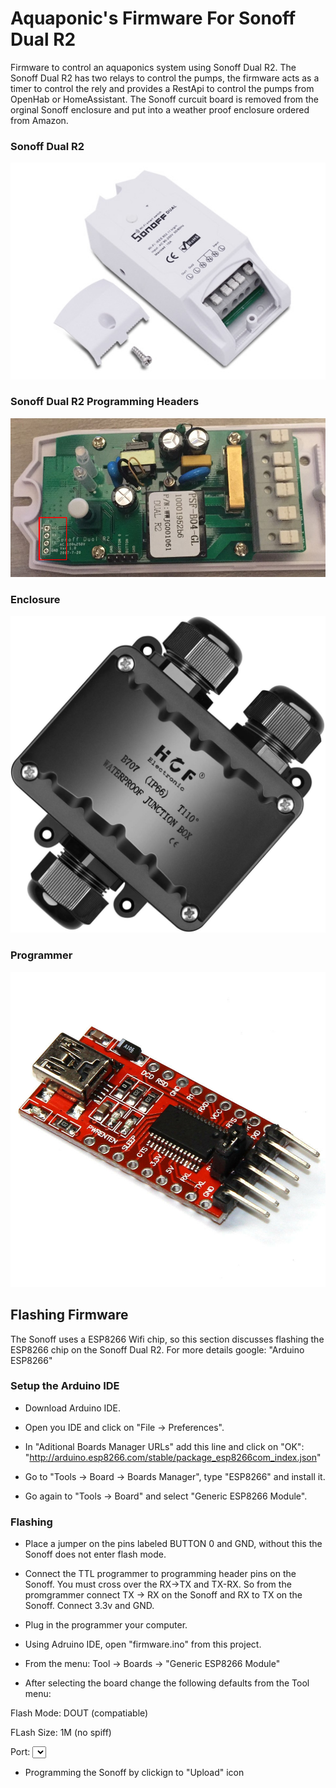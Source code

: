 # Aquaponic's Firmware For Sonoff Dual R2

Firmware to control an aquaponics system using Sonoff Dual R2.  The Sonoff Dual R2 has two relays to control the pumps, the firmware acts as a timer to control the rely and provides a RestApi to control the pumps from OpenHab or HomeAssistant. The Sonoff curcuit board is removed from the orginal Sonoff enclosure and put into a weather proof enclosure ordered from Amazon.

### Sonoff Dual R2

![Dual R2](https://github.com/jpetrocik/aquaponics/raw/master/sonoff_dual_r2.png)

### Sonoff Dual R2 Programming Headers 

![Dual R2 Programming Headers](https://github.com/jpetrocik/aquaponics/raw/master/sonoff_dual_r2_pins.png)

### Enclosure

![Enclosure](https://github.com/jpetrocik/aquaponics/raw/master/enclosure.jpg)

### Programmer

![Programmer](https://github.com/jpetrocik/aquaponics/raw/master/programmer.jpg)


## Flashing Firmware

The Sonoff uses a ESP8266 Wifi chip, so this section discusses flashing the ESP8266 chip on the Sonoff Dual R2. For more details google: "Arduino ESP8266"

### Setup the Arduino IDE

* Download Arduino IDE.

* Open you IDE and click on "File -> Preferences".

* In  "Aditional Boards Manager URLs" add this line and click on "OK": "http://arduino.esp8266.com/stable/package_esp8266com_index.json"

* Go to "Tools -> Board -> Boards Manager", type "ESP8266" and install it.

* Go again to "Tools -> Board" and select "Generic ESP8266 Module".

### Flashing

* Place a jumper on the pins labeled BUTTON 0 and GND, without this the Sonoff does not enter flash mode.

* Connect the TTL programmer to programming header pins on the Sonoff.  You must cross over the RX->TX and TX-RX.  So from the promgrammer connect TX -> RX on the Sonoff and RX to TX on the Sonoff.  Connect 3.3v and GND.

* Plug in the programmer your computer.

* Using Adruino IDE, open "firmware.ino" from this project.

* From the menu: Tool -> Boards -> "Generic ESP8266 Module"

* After selecting the board change the following defaults from the Tool menu:

Flash Mode: DOUT (compatiable)

FLash Size: 1M (no spiff)

Port: <select your programmer from the list>
  

* Programming the Sonoff by clickign to "Upload" icon


